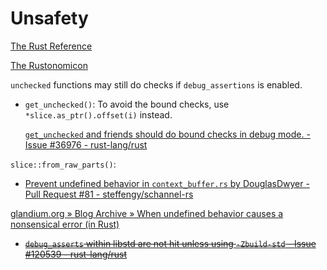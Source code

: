 # Unsafety
[The Rust Reference](https://doc.rust-lang.org/reference/unsafety.html)

[The Rustonomicon](https://doc.rust-lang.org/stable/nomicon/)

`unchecked` functions may still do checks if `debug_assertions` is enabled.
- `get_unchecked()`: To avoid the bound checks, use `*slice.as_ptr().offset(i)` instead.
  
  [`get_unchecked` and friends should do bound checks in debug mode. - Issue #36976 - rust-lang/rust](https://github.com/rust-lang/rust/issues/36976)

`slice::from_raw_parts()`:
- [Prevent undefined behavior in `context_buffer.rs` by DouglasDwyer - Pull Request #81 - steffengy/schannel-rs](https://github.com/steffengy/schannel-rs/pull/81)

[glandium.org » Blog Archive » When undefined behavior causes a nonsensical error (in Rust)](https://glandium.org/blog/?p=4354)
- ~~[`debug_asserts` within libstd are not hit unless using `-Zbuild-std` - Issue #120539 - rust-lang/rust](https://github.com/rust-lang/rust/issues/120539)~~